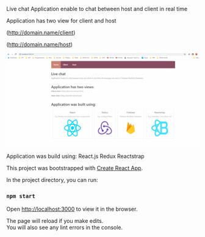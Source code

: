 Live chat
Application enable to chat between host and client in real time

Application has two view for client and host

(http://domain.name/client)

(http://domain.name/host)

![](chatFirebase.gif)

Application was build using:
React.js
Redux
Reactstrap

This project was bootstrapped with [Create React App](https://github.com/facebook/create-react-app).

In the project directory, you can run:

### `npm start`

Open [http://localhost:3000](http://localhost:3000) to view it in the browser.

The page will reload if you make edits.<br>
You will also see any lint errors in the console.
